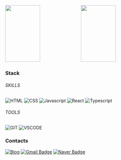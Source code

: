 

<div>
  <img width="47%" height="180em" src="https://github-readme-stats.vercel.app/api?username=juo1221&show_icons=true&theme=swift" />
  <img width="47%" height="180em" src="https://github-readme-stats.vercel.app/api/top-langs/?username=juo1221&layout=compact&theme=swift&langs_count=4"/>
</div>

<h3>Stack</h3>   

<h6>SKILLS</h6>   

![HTML](https://img.shields.io/badge/HTML-E34F26.svg?&style=for-the-badge&logo=HTML5&logoColor=white)
![CSS](https://img.shields.io/badge/CSS-1572B6.svg?&style=for-the-badge&logo=CSS3&logoColor=white)
![Javascript](https://img.shields.io/badge/Javascript-F7DF1E.svg?&style=for-the-badge&logo=Javascript&logoColor=white)
![React](https://img.shields.io/badge/React-61DAFB.svg?&style=for-the-badge&logo=React&logoColor=white)
![Typescript](https://img.shields.io/badge/Typescript-3178C6.svg?&style=for-the-badge&logo=Typescript&logoColor=white)


<h6>TOOLS</h6>   

![GIT](https://img.shields.io/badge/GIT-E34F26.svg?&style=for-the-badge&logo=GIT&logoColor=white)
![VSCODE](https://img.shields.io/badge/VSCODE-1572B6.svg?&style=for-the-badge&logo=VISUALSTUDIOCODE&logoColor=white)

<h3>Contacts</h3>   

[![Blog](http://img.shields.io/badge/%20blog-black?style=flat-square&logo=github&link=https://juo1221.github.io/)](https://juo1221.github.io/)
[![Gmail Badge](https://img.shields.io/badge/Gmail-d14836?style=flat-square&logo=Gmail&logoColor=white&link=mailto:jyok120@gmail.com)](mailto:jyok120@gmail.com)
[![Naver Badge](https://img.shields.io/badge/Naver-03C75A?style=flat-square&logo=Naver&logoColor=white&link=mailto:jykim2121@naver.com)](mailto:jykim2121@naver.com)


